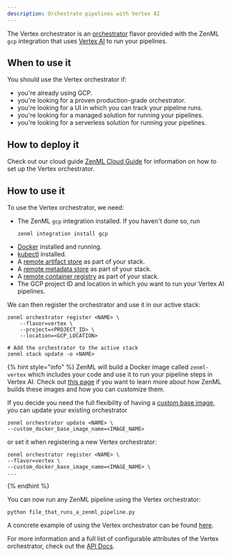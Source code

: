 ```yaml
---
description: Orchestrate pipelines with Vertex AI
---
```


The Vertex orchestrator is an [orchestrator](./overview.md) flavor provided with
the ZenML `gcp` integration that uses [Vertex AI](https://cloud.google.com/vertex-ai)
to run your pipelines.

## When to use it

You should use the Vertex orchestrator if:
* you're already using GCP.
* you're looking for a proven production-grade orchestrator.
* you're looking for a UI in which you can track your pipeline
runs.
* you're looking for a managed solution for running your pipelines.
* you're looking for a serverless solution for running your pipelines.

## How to deploy it

Check out our cloud guide [ZenML Cloud Guide](../../cloud-guide/overview.md)
for information on how to set up the Vertex orchestrator.

## How to use it

To use the Vertex orchestrator, we need:
* The ZenML `gcp` integration installed. If you haven't done so, run 
    ```shell
    zenml integration install gcp
    ```
* [Docker](https://www.docker.com) installed and running.
* [kubectl](https://kubernetes.io/docs/tasks/tools/#kubectl) installed.
* A [remote artifact store](../artifact_stores/overview.md) as part of your stack.
* A [remote metadata store](../metadata_stores/overview.md) as part of your stack.
* A [remote container registry](../container_registries/overview.md) as part of your stack.
* The GCP project ID and location in which you want to run your Vertex AI pipelines.

We can then register the orchestrator and use it in our active stack:
```shell
zenml orchestrator register <NAME> \
    --flavor=vertex \
    --project=<PROJECT_ID> \
    --location=<GCP_LOCATION>

# Add the orchestrator to the active stack
zenml stack update -o <NAME>
```

{% hint style="info" %}
ZenML will build a Docker image called `zenml-vertex` which includes your code and use it
to run your pipeline steps in Vertex AI. Check out
[this page](../../developer-guide/advanced-concepts/docker.md)
if you want to learn more about how ZenML builds these images and
how you can customize them.

If you decide you need the full flexibility of having a
[custom base image](../../developer-guide/advanced-concepts/docker.md#using-a-custom-base-image),
you can update your existing orchestrator
```shell
zenml orchestrator update <NAME> \
--custom_docker_base_image_name=<IMAGE_NAME>
```
or set it when registering a new Vertex orchestrator:
```shell
zenml orchestrator register <NAME> \
--flavor=vertex \
--custom_docker_base_image_name=<IMAGE_NAME> \
...
```
{% endhint %}

You can now run any ZenML pipeline using the Vertex orchestrator:
```shell
python file_that_runs_a_zenml_pipeline.py
```

A concrete example of using the Vertex orchestrator can be found 
[here](https://github.com/zenml-io/zenml/tree/main/examples/vertex_ai_orchestration).

For more information and a full list of configurable attributes of the Vertex orchestrator, check out the 
[API Docs](https://apidocs.zenml.io/latest/api_docs/integrations/#zenml.integrations.gcp.orchestrators.vertex_orchestrator.VertexOrchestrator).
